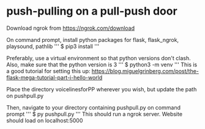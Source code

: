 # push-pulling on a pull-push door
Download ngrok from https://ngrok.com/download

On command prompt, install python packages for flask, flask_ngrok, playsound, pathlib
 ''' $ pip3 install <pkg name> '''

Preferably, use a virtual environment so that python versions don't clash. Also, make sure that the python version is 3
 ''' $ python3 -m venv <virtual env name> '''
  This is a good tutorial for setting this up: https://blog.miguelgrinberg.com/post/the-flask-mega-tutorial-part-i-hello-world

Place the directory voicelinesforPP wherever you wish, but update the path on pushpull.py 

Then, navigate to your directory containing pushpull.py on command prompt
 ''' $ py pushpull.py '''
  This should run a ngrok server. Website should load on localhost:5000
